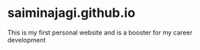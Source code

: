 # saiminajagi.github.io
This is my first personal website and is a booster for my career development
